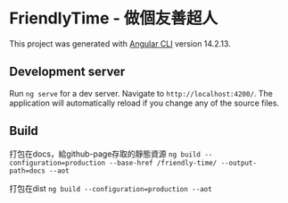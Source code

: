 # FriendlyTime - 做個友善超人

This project was generated with [Angular CLI](https://github.com/angular/angular-cli) version 14.2.13.

## Development server

Run `ng serve` for a dev server. Navigate to `http://localhost:4200/`. The application will automatically reload if you change any of the source files.

## Build

打包在docs，給github-page存取的靜態資源 `ng build --configuration=production --base-href /friendly-time/ --output-path=docs --aot`

打包在dist
`ng build --configuration=production --aot`
